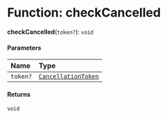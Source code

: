 # Function: checkCancelled

**checkCancelled**(`token?`): `void`

#### Parameters

| Name | Type |
| :------ | :------ |
| `token?` | [`CancellationToken`](/auto-docs/editor/interfaces/CancellationToken-1.md) |

#### Returns

`void`
